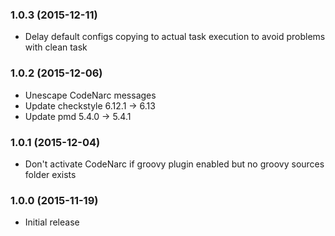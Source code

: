 ### 1.0.3 (2015-12-11)

* Delay default configs copying to actual task execution to avoid problems with clean task

### 1.0.2 (2015-12-06)

* Unescape CodeNarc messages
* Update checkstyle 6.12.1 -> 6.13
* Update pmd 5.4.0 -> 5.4.1

### 1.0.1 (2015-12-04)

* Don't activate CodeNarc if groovy plugin enabled but no groovy sources folder exists

### 1.0.0 (2015-11-19)

* Initial release